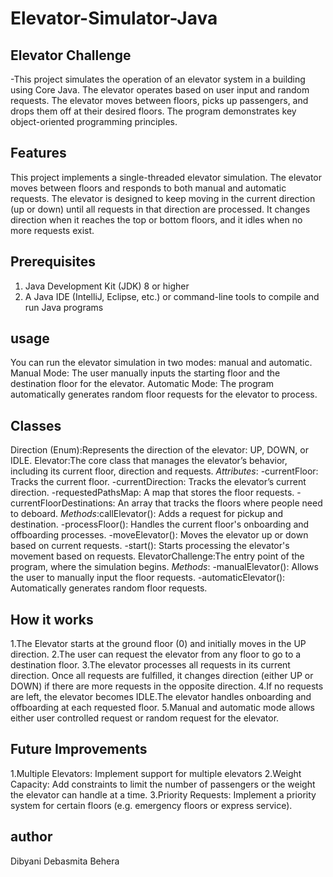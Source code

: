 # Elevator-Simulator-Java

## Elevator Challenge

-This project simulates the operation of an elevator system in a building using Core Java. The elevator operates based on user input and random requests. The elevator moves between floors, picks up passengers, and drops them off at their desired floors. The program demonstrates key object-oriented programming principles.
 
 ## Features
 
 This project implements a single-threaded elevator simulation. The elevator moves between floors and responds to both manual and automatic requests. The elevator is 
 designed to keep moving in the current direction (up or down) until all requests in that direction are processed. It changes direction when it reaches the top or 
 bottom floors, and it idles when no more requests exist.

 ## Prerequisites
 
 1. Java Development Kit (JDK) 8 or higher
 2. A Java IDE (IntelliJ, Eclipse, etc.) or command-line tools to compile and run Java programs

## usage

You can run the elevator simulation in two modes: manual and automatic.
Manual Mode: The user manually inputs the starting floor and the destination floor for the elevator.
Automatic Mode: The program automatically generates random floor requests for the elevator to process.

## Classes

Direction (Enum):Represents the direction of the elevator: UP, DOWN, or IDLE.
Elevator:The core class that manages the elevator’s behavior, including its current floor, direction and requests.
*Attributes*:
-currentFloor: Tracks the current floor.
-currentDirection: Tracks the elevator’s current direction.
-requestedPathsMap: A map that stores the floor requests.
-currentFloorDestinations: An array that tracks the floors where people need to deboard.
*Methods*:callElevator(): Adds a request for pickup and destination.
-processFloor(): Handles the current floor's onboarding and offboarding processes.
-moveElevator(): Moves the elevator up or down based on current requests.
-start(): Starts processing the elevator's movement based on requests.
ElevatorChallenge:The entry point of the program, where the simulation begins.
*Methods*:
-manualElevator(): Allows the user to manually input the floor requests.
-automaticElevator(): Automatically generates random floor requests.

## How it works

1.The Elevator starts at the ground floor (0) and initially moves in the UP direction.
2.The user can request the elevator from any floor to go to a destination floor.
3.The elevator processes all requests in its current direction. Once all requests are fulfilled, it changes direction (either UP or DOWN) if there are more requests in the opposite direction.
4.If no requests are left, the elevator becomes IDLE.The elevator handles onboarding and offboarding at each requested floor.
5.Manual and automatic mode allows either user controlled request or random request for the elevator.

## Future Improvements

1.Multiple Elevators: Implement support for multiple elevators
2.Weight Capacity: Add constraints to limit the number of passengers or the weight the elevator can handle at a time.
3.Priority Requests: Implement a priority system for certain floors (e.g. emergency floors or express service).

## author

Dibyani Debasmita Behera

